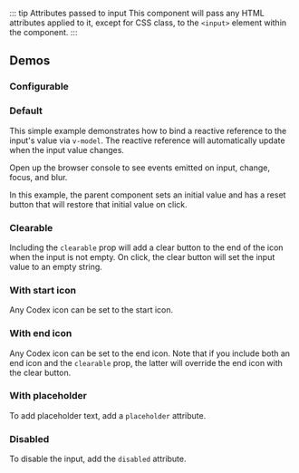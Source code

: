 <script setup>
import { cdxIconSearch, cdxIconInfoFilled } from '@wikimedia/codex-icons';
import TextInputConfigurable from '@/../component-demos/text-input/examples/TextInputConfigurable.vue';
import TextInputDemo from '@/../component-demos/text-input/examples/TextInputDemo.vue';

const controlsConfig = [
	{
		name: 'startIcon',
		type: 'boolean'
	},
	{
		name: 'endIcon',
		type: 'boolean'
	},
	{
		name: 'clearable',
		type: 'boolean'
	},
	{
		name: 'disabled',
		type: 'boolean'
	}
];
</script>

::: tip Attributes passed to input
This component will pass any HTML attributes applied to it, except for CSS class, to the `<input>`
element within the component.
:::

## Demos

### Configurable

<cdx-demo-wrapper :controls-config="controlsConfig">
<template v-slot:demo="{ propValues }">
<text-input-configurable v-bind="propValues" />
</template>
</cdx-demo-wrapper>

### Default

This simple example demonstrates how to bind a reactive reference to the input's value via
`v-model`. The reactive reference will automatically update when the input value changes.

Open up the browser console to see events emitted on input, change, focus, and blur.

<cdx-demo-wrapper>
<template v-slot:demo>
<text-input-demo :showValue="true" />
</template>

<template v-slot:code>

<<< @/../component-demos/text-input/examples/TextInputDefault.vue

</template>
</cdx-demo-wrapper>

In this example, the parent component sets an initial value and has a reset button that will restore
that initial value on click.

<cdx-demo-wrapper>
<template v-slot:demo>
<text-input-demo :showValue="true" initialValue="Initial value" :allowReset="true" />
</template>

<template v-slot:code>

<<< @/../component-demos/text-input/examples/TextInputInitialValue.vue

</template>
</cdx-demo-wrapper>

### Clearable

Including the `clearable` prop will add a clear button to the end of the icon when the input is not
empty. On click, the clear button will set the input value to an empty string.

<cdx-demo-wrapper>
<template v-slot:demo>
<text-input-demo :showValue="true" :input-props="{ clearable: true }" />
</template>

<template v-slot:code>

```vue
<cdx-text-input :clearable="true" />
```

</template>
</cdx-demo-wrapper>

### With start icon

Any Codex icon can be set to the start icon.

<cdx-demo-wrapper>
<template v-slot:demo>
<text-input-demo :input-props="{ inputType: 'search', startIcon: cdxIconSearch }" />
</template>

<template v-slot:code>

<<< @/../component-demos/text-input/examples/TextInputStartIcon.vue

</template>
</cdx-demo-wrapper>

### With end icon

Any Codex icon can be set to the end icon. Note that if you include both an end icon and the
`clearable` prop, the latter will override the end icon with the clear button.

<cdx-demo-wrapper>
<template v-slot:demo>
<text-input-demo :input-props="{ endIcon: cdxIconInfoFilled }" />
</template>

<template v-slot:code>

<<< @/../component-demos/text-input/examples/TextInputEndIcon.vue

</template>
</cdx-demo-wrapper>

### With placeholder

To add placeholder text, add a `placeholder` attribute.

<cdx-demo-wrapper>
<template v-slot:demo>
<text-input-demo placeholder="Start typing..." />
</template>

<template v-slot:code>

```vue
<cdx-text-input placeholder="Start typing..." />
```

</template>
</cdx-demo-wrapper>

### Disabled

To disable the input, add the `disabled` attribute.

<cdx-demo-wrapper>
<template v-slot:demo>
<text-input-demo :input-props="{ startIcon: cdxIconSearch, disabled: true }" />
</template>

<template v-slot:code>

```vue
<cdx-text-input :start-icon="cdxIconSearch" :disabled="true" />
```

</template>
</cdx-demo-wrapper>

<style scoped>
.cdx-demo-wrapper :deep( .cdx-text-input ) {
	max-width: 400px;
	margin-bottom: 16px;
}
</style>
